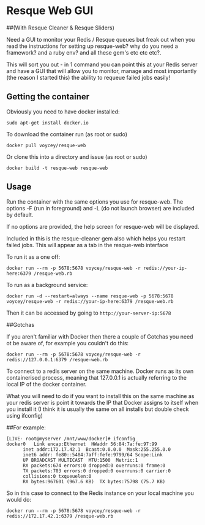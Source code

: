 # Resque Web GUI
##(With Resque Cleaner & Resque Sliders)

Need a GUI to monitor your Redis / Resque queues but freak out when you read the instructions for setting up resque-web? why do you need a framework? and a ruby env? and all these gem's etc etc etc?.

This will sort you out - in 1 command you can point this at your Redis server and have a GUI that will allow you to monitor, manage and most importantly (the reason I started this) the ability to requeue failed jobs easily!

## Getting the container
Obviously you need to have docker installed:

	sudo apt-get install docker.io
	
To download the container run (as root or sudo)

	docker pull voycey/resque-web

Or clone this into a directory and issue (as root or sudo)

	docker build -t resque-web resque-web

## Usage

Run the container with the same options you use for resque-web. The options -F (run in foreground) and -L (do not launch browser) are included by default.

If no options are provided, the help screen for resque-web will be displayed.

Included in this is the resque-cleaner gem also which helps you restart failed jobs. This will appear as a tab in the resque-web interface

To run it as a one off:

    docker run --rm -p 5678:5678 voycey/resque-web -r redis://your-ip-here:6379 /resque-web.rb

To run as a background service:

    docker run -d --restart=always --name resque-web -p 5678:5678 voycey/resque-web -r redis://your-ip-here:6379 /resque-web.rb
    
    
Then it can be accessed by going to ```http://your-server-ip:5678```

##Gotchas

If you aren't familiar with Docker then there a couple of Gotchas you need ot be aware of, for example you couldn't do this:

    docker run --rm -p 5678:5678 voycey/resque-web -r redis://127.0.0.1:6379 /resque-web.rb
    
To connect to a redis server on the same machine. Docker runs as its own containerised process, meaning that 127.0.0.1 is actually referring to the local IP of the docker container.

What you will need to do if you want to install this on the same machine as your redis server is point it towards the IP that Docker assigns to itself when you install it (I think it is usually the same on all installs but double check using ifconfig)

##For example:

	[LIVE- root@myserver /mnt/www/docker]# ifconfig
	docker0   Link encap:Ethernet  HWaddr 56:84:7a:fe:97:99  
          inet addr:172.17.42.1  Bcast:0.0.0.0  Mask:255.255.0.0
          inet6 addr: fe80::5484:7aff:fefe:9799/64 Scope:Link
          UP BROADCAST MULTICAST  MTU:1500  Metric:1
          RX packets:674 errors:0 dropped:0 overruns:0 frame:0
          TX packets:703 errors:0 dropped:0 overruns:0 carrier:0
          collisions:0 txqueuelen:0 
          RX bytes:967601 (967.6 KB)  TX bytes:75798 (75.7 KB)

So in this case to connect to the Redis instance on your local machine you would do:

	docker run --rm -p 5678:5678 voycey/resque-web -r redis://172.17.42.1:6379 /resque-web.rb
